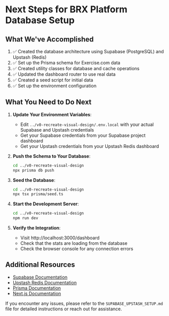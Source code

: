 # Next Steps for BRX Platform Database Setup

## What We've Accomplished

1. ✅ Created the database architecture using Supabase (PostgreSQL) and Upstash (Redis)
2. ✅ Set up the Prisma schema for Exercise.com data
3. ✅ Created utility classes for database and cache operations
4. ✅ Updated the dashboard router to use real data
5. ✅ Created a seed script for initial data
6. ✅ Set up the environment configuration

## What You Need to Do Next

1. **Update Your Environment Variables**:
   - Edit `../v0-recreate-visual-design/.env.local` with your actual Supabase and Upstash credentials
   - Get your Supabase credentials from your Supabase project dashboard
   - Get your Upstash credentials from your Upstash Redis dashboard

2. **Push the Schema to Your Database**:
   ```bash
   cd ../v0-recreate-visual-design
   npx prisma db push
   ```

3. **Seed the Database**:
   ```bash
   cd ../v0-recreate-visual-design
   npx tsx prisma/seed.ts
   ```

4. **Start the Development Server**:
   ```bash
   cd ../v0-recreate-visual-design
   npm run dev
   ```

5. **Verify the Integration**:
   - Visit http://localhost:3000/dashboard
   - Check that the stats are loading from the database
   - Check the browser console for any connection errors

## Additional Resources

- [Supabase Documentation](https://supabase.com/docs)
- [Upstash Redis Documentation](https://docs.upstash.com/redis)
- [Prisma Documentation](https://www.prisma.io/docs)
- [Next.js Documentation](https://nextjs.org/docs)

If you encounter any issues, please refer to the `SUPABASE_UPSTASH_SETUP.md` file for detailed instructions or reach out for assistance. 
